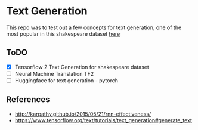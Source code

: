 # Text Generation
This repo was to test out a few concepts for text generation, one of the most popular in this shakespeare dataset [here](http://karpathy.github.io/2015/05/21/rnn-effectiveness/)

## ToDO
- [x] Tensorflow 2 Text Generation for shakespeare dataset
- [ ] Neural Machine Translation TF2
- [ ] Huggingface for text generation - pytorch

## References
- http://karpathy.github.io/2015/05/21/rnn-effectiveness/
- https://www.tensorflow.org/text/tutorials/text_generation#generate_text